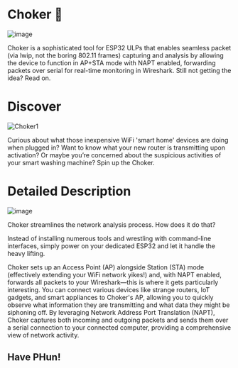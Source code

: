 # Choker 🤙

![image](https://github.com/user-attachments/assets/d397eecf-6669-4605-ab8f-6531bb861b67)

Choker is a sophisticated tool for ESP32 ULPs that enables seamless packet (via lwip, not the boring 802.11 frames) capturing and analysis by allowing the device to function in AP+STA mode with NAPT enabled, forwarding packets over serial for real-time monitoring in Wireshark. 
Still not getting the idea? Read on.

# Discover

![Choker1](https://github.com/user-attachments/assets/cafbced6-376c-483d-9020-ed7a703d05e8)


Curious about what those inexpensive WiFi 'smart home' devices are doing when plugged in? Want to know what your new router is transmitting upon activation? Or maybe you’re concerned about the suspicious activities of your smart washing machine? Spin up the Choker.

# Detailed Description

![image](https://github.com/user-attachments/assets/6a772f13-aa86-47a2-9e61-f8cc12808538)


Choker streamlines the network analysis process. How does it do that?

Instead of installing numerous tools and wrestling with command-line interfaces, simply power on your dedicated ESP32 and let it handle the heavy lifting.

Choker sets up an Access Point (AP) alongside Station (STA) mode (effectively extending your WiFi network yikes!) and, with NAPT enabled, forwards all packets to your Wireshark—this is where it gets particularly interesting. You can connect various devices like strange routers, IoT gadgets, and smart appliances to Choker's AP, allowing you to quickly observe what information they are transmitting and what data they might be siphoning off. 
By leveraging Network Address Port Translation (NAPT), Choker captures both incoming and outgoing packets and sends them over a serial connection to your connected computer, providing a comprehensive view of network activity.

## Have PHun!
